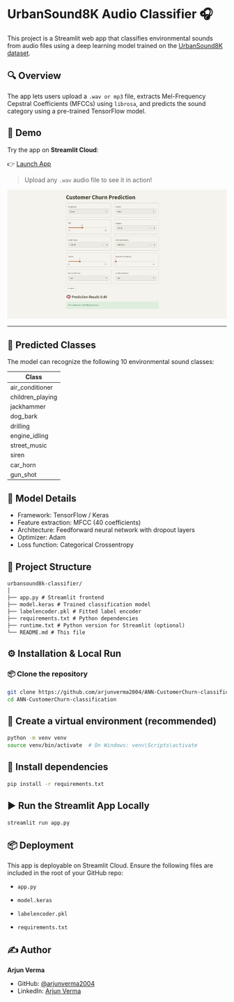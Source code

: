 # UrbanSound8K Audio Classifier 🎧

This project is a Streamlit web app that classifies environmental sounds from audio files using a deep learning model trained on the [UrbanSound8K dataset](https://urbansounddataset.weebly.com/urbansound8k.html).

## 🔍 Overview

The app lets users upload a `.wav or mp3` file, extracts Mel-Frequency Cepstral Coefficients (MFCCs) using `librosa`, and predicts the sound category using a pre-trained TensorFlow model.

## 🚀 Demo

Try the app on **Streamlit Cloud**:

👉 [Launch App](https://urbansound8k-classifier.streamlit.app)

> Upload any `.wav` audio file to see it in action!

![App Screenshot](https://github.com/arjunverma2004/ANN-CustomerChurn-classification/blob/main/screenshots/Screenshot.png)


---

## 🎯 Predicted Classes

The model can recognize the following 10 environmental sound classes:

| Class              | 
|--------------------|
| air_conditioner    | 
| children_playing   | 
| jackhammer         | 
| dog_bark           | 
| drilling           | 
| engine_idling      | 
| street_music       | 
| siren              | 
| car_horn           | 
| gun_shot           | 


## 🧠 Model Details

- Framework: TensorFlow / Keras
- Feature extraction: MFCC (40 coefficients)
- Architecture: Feedforward neural network with dropout layers
- Optimizer: Adam
- Loss function: Categorical Crossentropy

## 📁 Project Structure
```
urbansound8k-classifier/
│
├── app.py # Streamlit frontend
├── model.keras # Trained classification model
├── labelencoder.pkl # Fitted label encoder
├── requirements.txt # Python dependencies
├── runtime.txt # Python version for Streamlit (optional)
└── README.md # This file
```


## ⚙️ Installation & Local Run


### 📦 Clone the repository

```bash
git clone https://github.com/arjunverma2004/ANN-CustomerChurn-classification.git
cd ANN-CustomerChurn-classification
```

## 🐍 Create a virtual environment (recommended)

```bash
python -m venv venv
source venv/bin/activate  # On Windows: venv\Scripts\activate
```

## 🔧 Install dependencies

```bash
pip install -r requirements.txt
```

## ▶️ Run the Streamlit App Locally

```bash
streamlit run app.py
```



## 📦 Deployment

This app is deployable on Streamlit Cloud. Ensure the following files are included in the root of your GitHub repo:

- ```app.py```

- ```model.keras```

- ```labelencoder.pkl```

- ```requirements.txt```

## ✍️ Author

**Arjun Verma**

- GitHub: [@arjunverma2004](https://github.com/arjunverma2004)  
- LinkedIn: [Arjun Verma](https://www.linkedin.com/in/arjunverma2004/)

